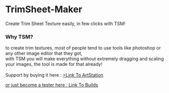 # TrimSheet-Maker
Create Trim Sheet Texture easily, in few clicks with TSM!

<h3>Why TSM?</h3><div>to create trim textures, most of people tend to use tools like photoshop or any other image editor that they got,</div><div>with TSM you will make everything without extremely dragging and scaling your images, the tool is made for that already! </div><div><br></div> <div>Support by buying it here : <a href= https://www.artstation.com/a/19450965 </a>>Link To ArtStation</div>
<p>or just become a tester here : Link To Builds</p>
